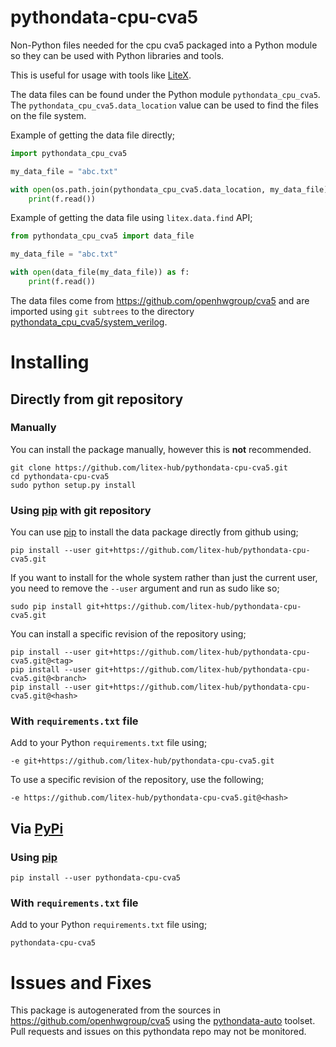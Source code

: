 # pythondata-cpu-cva5

Non-Python  files needed for the cpu cva5 packaged
into a Python module so they can be used with Python libraries and tools.

This is useful for usage with tools like
[LiteX](https://github.com/enjoy-digital/litex.git).

The data files can be found under the Python module `pythondata_cpu_cva5`. The
`pythondata_cpu_cva5.data_location` value can be used to find the files on the file
system.

Example of getting the data file directly;
```python
import pythondata_cpu_cva5

my_data_file = "abc.txt"

with open(os.path.join(pythondata_cpu_cva5.data_location, my_data_file)) as f:
    print(f.read())
```

Example of getting the data file using `litex.data.find` API;
```python
from pythondata_cpu_cva5 import data_file

my_data_file = "abc.txt"

with open(data_file(my_data_file)) as f:
    print(f.read())
```


The data files come from https://github.com/openhwgroup/cva5
and are imported using `git subtrees` to the directory
[pythondata_cpu_cva5/system_verilog](pythondata_cpu_cva5/system_verilog).



# Installing

## Directly from git repository

### Manually

You can install the package manually, however this is **not** recommended.

```
git clone https://github.com/litex-hub/pythondata-cpu-cva5.git
cd pythondata-cpu-cva5
sudo python setup.py install
```

### Using [pip](https://pip.pypa.io/) with git repository

You can use [pip](https://pip.pypa.io/) to install the data package directly
from github using;

```
pip install --user git+https://github.com/litex-hub/pythondata-cpu-cva5.git
```

If you want to install for the whole system rather than just the current user,
you need to remove the `--user` argument and run as sudo like so;

```
sudo pip install git+https://github.com/litex-hub/pythondata-cpu-cva5.git
```

You can install a specific revision of the repository using;
```
pip install --user git+https://github.com/litex-hub/pythondata-cpu-cva5.git@<tag>
pip install --user git+https://github.com/litex-hub/pythondata-cpu-cva5.git@<branch>
pip install --user git+https://github.com/litex-hub/pythondata-cpu-cva5.git@<hash>
```

### With `requirements.txt` file

Add to your Python `requirements.txt` file using;
```
-e git+https://github.com/litex-hub/pythondata-cpu-cva5.git
```

To use a specific revision of the repository, use the following;
```
-e https://github.com/litex-hub/pythondata-cpu-cva5.git@<hash>
```

## Via [PyPi](https://pypi.org/project/pythondata-cpu-cva5/)

### Using [pip](https://pip.pypa.io/)

```
pip install --user pythondata-cpu-cva5
```

### With `requirements.txt` file

Add to your Python `requirements.txt` file using;
```
pythondata-cpu-cva5
```

# Issues and Fixes

This package is autogenerated from the sources in
<https://github.com/openhwgroup/cva5>
using the [pythondata-auto](https://github.com/litex-hub/pythondata-auto)
toolset. Pull requests and issues on this pythondata repo may not be monitored.
